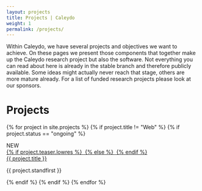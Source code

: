 ```yaml
---
layout: projects
title: Projects | Caleydo
weight: 1
permalink: /projects/
---
```


Within Caleydo, we have several projects and objectives we want to achieve. On these pages we present those components that together make up the Caleydo research project but also the software. Not everything you can read about here is already in the stable branch and therefore publicly available. Some ideas might actually never reach that stage, others are more mature already. For a list of funded research projects please look at our sponsors.

# Projects

<div class="cards">

{% for project in site.projects %}
{% if project.title != "Web" %}
{% if project.status == "ongoing" %}

  <div class="card">
    <div class="ribbon-wrapper"><div class="ribbon">NEW</div></div>
    <div class="card-image">
    <a href="{{ site.baseurl }}{{ project.url }}">
    {% if project.teaser.lowres %}
        <img src="../assets/images/projects/{{ project.teaser.lowres }}" alt="">
    {% else %}
      <img src="https://raw.githubusercontent.com/thoughtbot/refills/master/source/images/mountains.png" alt="">
    {% endif %}
    </a>
    </div>
    <div class="card-header">
      <a href="{{ site.baseurl }}{{ project.url }}">{{ project.title }}</a>
    </div>
    <div class="card-copy">
      <p>{{ project.standfirst }}</p>
    </div>
  </div>
{% endif %}
{% endif %}
{% endfor %}

</div>
